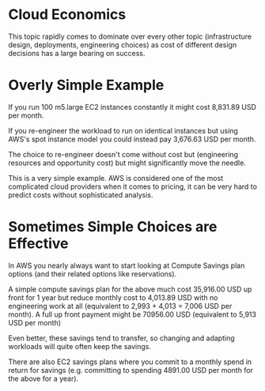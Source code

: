 # Cloud Economics

This topic rapidly comes to dominate over every other topic (infrastructure design, deployments, engineering choices) as cost of different design decisions has a large bearing on success.

# Overly Simple Example
If you run 100 m5.large EC2 instances constantly it might cost 8,831.89 USD per month.

If you re-engineer the workload to run on identical instances but using AWS's spot instance model you could instead pay 3,676.63 USD per month.

The choice to re-engineer doesn't come without cost but (engineering resources and opportunity cost) but might significantly move the needle.

This is a very simple example. AWS is considered one of the most complicated cloud providers when it comes to pricing, it can be very hard to predict costs without sophisticated analysis.

# Sometimes Simple Choices are Effective
In AWS you nearly always want to start looking at Compute Savings plan options (and their related options like reservations).

A simple compute savings plan for the above much cost 35,916.00 USD up front for 1 year but reduce monthly cost to 4,013.89 USD with no engineering work at all (equivalent to 2,993 + 4,013 = 7,006 USD per month). A full up front payment might be 70956.00 USD (equivalent to 5,913 USD per month)

Even better, these savings tend to transfer, so changing and adapting workloads will quite often keep the savings.

There are also EC2 savings plans where you commit to a monthly spend in return for savings (e.g. committing to spending 4891.00 USD per month for the above for a year).
